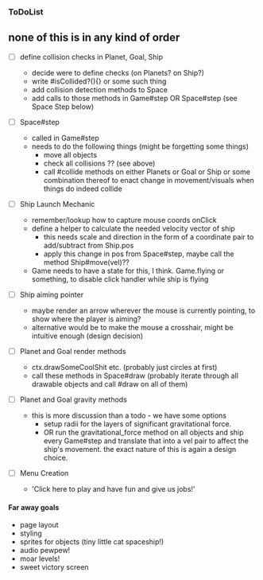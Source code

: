 ### ToDoList

## none of this is in any kind of order

- [ ] define collision checks in Planet, Goal, Ship
  * decide were to define checks (on Planets? on Ship?)
  * write #isCollided?(){} or some such thing
  * add collision detection methods to Space
  * add calls to those methods in Game#step OR Space#step (see Space Step below)

- [ ] Space#step
  * called in Game#step
  * needs to do the following things (might be forgetting some things)
    - move all objects
    - check all collisions ?? (see above)
    - call #collide methods on either Planets or Goal or Ship or some combination thereof to enact change in movement/visuals when things do indeed collide

- [ ] Ship Launch Mechanic
  * remember/lookup how to capture mouse coords onClick
  * define a helper to calculate the needed velocity vector of ship
    - this needs scale and direction in the form of a coordinate pair to add/subtract from Ship.pos
    - apply this change in pos from Space#step, maybe call the method Ship#move(vel)??
  * Game needs to have a state for this, I think. Game.flying or something, to disable click handler while ship is flying

- [ ] Ship aiming pointer
  * maybe render an arrow wherever the mouse is currently pointing, to show where the player is aiming?
  * alternative would be to make the mouse a crosshair, might be intuitive enough (design decision)


- [ ] Planet and Goal render methods
  * ctx.drawSomeCoolShit etc. (probably just circles at first)
  * call these methods in Space#draw (probably iterate through all drawable objects and call #draw on all of them)

- [ ] Planet and Goal gravity methods
  * this is more discussion than a todo - we have some options
    - setup radii for the layers of significant gravitational force.
    - OR run the gravitational_force method on all objects and ship every Game#step and translate that into a vel pair to affect the ship's movement. the exact nature of this is again a design choice.

- [ ] Menu Creation
  * 'Click here to play and have fun and give us jobs!'

#### Far away goals
- page layout
- styling
- sprites for objects (tiny little cat spaceship!)
- audio pewpew!
- moar levels!
- sweet victory screen
